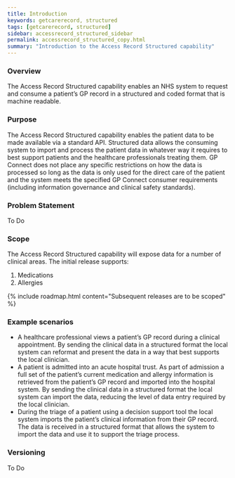 ```yaml
---
title: Introduction
keywords: getcarerecord, structured
tags: [getcarerecord, structured]
sidebar: accessrecord_structured_sidebar
permalink: accessrecord_structured_copy.html
summary: "Introduction to the Access Record Structured capability"
---
```


### Overview ###

The Access Record Structured capability enables an NHS system to request and consume a patient’s GP record in a structured and coded format that is machine readable. 

### Purpose ###

The Access Record Structured capability enables the patient data to be made available via a standard API. Structured data allows the consuming system to import and process the patient data in whatever way it requires to best support patients and the healthcare professionals treating them. GP Connect does not place any specific restrictions on how the data is processed so long as the data is only used for the direct care of the patient and the system meets the specified GP Connect consumer requirements (including information governance and clinical safety standards).

### Problem Statement ###
To Do
### Scope ###

The Access Record Structured capability will expose data for a number of clinical areas. The initial release supports:

1. Medications
2. Allergies

{% include roadmap.html content="Subsequent releases are to be scoped" %}

### Example scenarios ###

 - A healthcare professional views a patient’s GP record during a clinical appointment. By sending the clinical data in a structured format the local system can reformat and present the data in a way that best supports the local clinician.
 - A patient is admitted into an acute hospital trust. As part of admission a full set of the patient’s current medication and allergy information is retrieved from the patient’s GP record and imported into the hospital system. By sending the clinical data in a structured format the local system can import the data, reducing the level of data entry required by the local clinician.
 - During the triage of a patient using a decision support tool the local system imports the patient’s clinical information from their GP record. The data is received in a structured format that allows the system to import the data and use it to support the triage process.  

### Versioning ###

To Do
